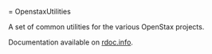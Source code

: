 = OpenstaxUtilities

A set of common utilities for the various OpenStax projects.  

Documentation available on [rdoc.info](http://rdoc.info/github/openstax/openstax_utilities/master/frames).